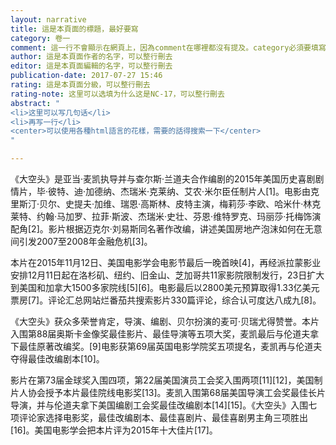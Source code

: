 ```yaml
---
layout: narrative
title: 這是本頁面的標題，最好要寫
category: 卷一
comment: 這一行不會顯示在網頁上，因為comment在哪裡都沒有提及。category必須要填寫一個在_config中本分區里存在的分類，不然不會在除了首頁外的地方顯示。author和editor不寫，會自動顯示網站作者為作者。---以下是正文，主要用的是markdown語言（搜索一下有很多介紹！很方便簡單的。）有興趣可以再看看karmadown
author: 這是本頁面作者的名字，可以整行刪去
editor: 這是本頁面編輯的名字，可以整行刪去
publication-date: 2017-07-27 15:46
rating: 這是本頁面分級，可以整行刪去
rating-note: 这里可以选填为什么这是NC-17，可以整行刪去
abstract: "
<li>这里可以写几句话</li>
<li>再写一行</li>
<center>可以使用各種html語言的花樣，需要的話得搜索一下</center>
"

---
```


《大空头》是亚当·麦凯执导并与查尔斯·兰道夫合作编剧的2015年美国历史喜剧剧情片，毕·彼特、迪·加德纳、杰瑞米·克莱纳、艾农·米尔臣任制片人[1]。电影由克里斯汀·贝尔、史提夫·加维、瑞恩·高斯林、皮特主演，梅莉莎·李欧、哈米什·林克莱特、约翰·马加罗、拉菲·斯波、杰瑞米·史壮、芬恩·维特罗克、玛丽莎·托梅饰演配角[2]。影片根据迈克尔·刘易斯同名著作改编，讲述美国房地产泡沫如何在无意间引发2007至2008年金融危机[3]。

本片在2015年11月12日、美国电影学会电影节最后一晚首映[4]，再经派拉蒙影业安排12月11日起在洛杉矶、纽约、旧金山、芝加哥共11家影院限制发行，23日扩大到美国和加拿大1500多家院线[5][6]。电影最后以2800美元预算取得1.33亿美元票房[7]。评论汇总网站烂番茄共搜索影片330篇评论，综合认可度达八成九[8]。

《大空头》获众多荣誉肯定，导演、编剧、贝尔扮演的麦可·贝瑞尤得赞誉。本片入围第88届奥斯卡金像奖最佳影片、最佳导演等五项大奖，麦凯最后与伦道夫拿下最佳原著改编奖。[9]电影获第69届英国电影学院奖五项提名，麦凯再与伦道夫夺得最佳改编剧本[10]。

影片在第73届金球奖入围四项，第22届美国演员工会奖入围两项[11][12]，美国制片人协会授予本片最佳院线电影奖[13]。麦凯入围第68届美国导演工会奖最佳长片导演，并与伦道夫拿下美国编剧工会奖最佳改编剧本[14][15]。《大空头》入围七项评论家选择电影奖，最佳改编剧本、最佳喜剧片、最佳喜剧男主角三项胜出[16]。美国电影学会把本片评为2015年十大佳片[17]。